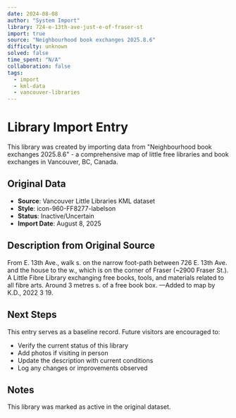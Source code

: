 ```yaml
---
date: 2024-08-08
author: "System Import"
library: 724-e-13th-ave-just-e-of-fraser-st
import: true
source: "Neighbourhood book exchanges 2025.8.6"
difficulty: unknown
solved: false
time_spent: "N/A"
collaboration: false
tags:
  - import
  - kml-data
  - vancouver-libraries
---
```


# Library Import Entry

This library was created by importing data from "Neighbourhood book exchanges 2025.8.6" - a comprehensive map of little free libraries and book exchanges in Vancouver, BC, Canada.

## Original Data

- **Source**: Vancouver Little Libraries KML dataset
- **Style**: icon-960-FF8277-labelson
- **Status**: Inactive/Uncertain
- **Import Date**: August 8, 2025

## Description from Original Source

From E. 13th Ave., walk s. on the narrow foot-path between 726 E. 13th Ave. and the house to the w., which is on the corner of Fraser (~2900 Fraser St.).
A Little Fibre Library exchanging free books, tools, and materials related to all fibre arts.
Around 3 metres s. of a free book box.
—Added to map by K.D., 2022 3 19.



## Next Steps

This entry serves as a baseline record. Future visitors are encouraged to:
- Verify the current status of this library
- Add photos if visiting in person
- Update the description with current conditions
- Log any changes or improvements observed

## Notes

This library was marked as active in the original dataset.
